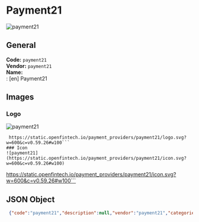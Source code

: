# Payment21 
![payment21](https://static.openfintech.io/payment_providers/payment21/logo.svg?w=600&c=v0.59.26#w100)  
## General 
**Code:** `payment21`  
**Vendor:** `payment21`  
**Name:**  
:	[en] Payment21  
## Images 
### Logo 
![payment21](https://static.openfintech.io/payment_providers/payment21/logo.svg?w=600&c=v0.59.26#w100)  
```
 https://static.openfintech.io/payment_providers/payment21/logo.svg?w=600&c=v0.59.26#w100```  
### Icon 
![payment21](https://static.openfintech.io/payment_providers/payment21/icon.svg?w=600&c=v0.59.26#w100)  
```
 https://static.openfintech.io/payment_providers/payment21/icon.svg?w=600&c=v0.59.26#w100```  
## JSON Object 
```json
 {"code":"payment21","description":null,"vendor":"payment21","categories":null,"countries":null,"payment_method":null,"payout_method":null,"metadata":{"about_payments_code":"payment21"},"name":{"en":"Payment21"}}```  
